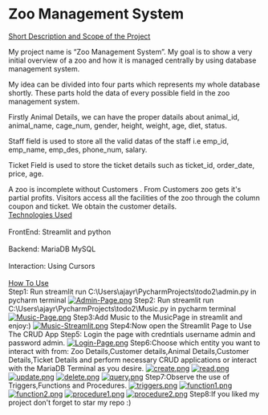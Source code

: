 # Zoo Management System
<ins>Short Description and Scope of the Project</ins>

My project name is “Zoo Management System”.
My goal is to show a very initial overview of a zoo and
how it is managed centrally by using database management system.



My idea can be divided into four parts which represents my whole database shortly. These parts hold the data of every possible field in the zoo management system.

Firstly
Animal Details, we can have the proper datails about animal_id, animal_name, cage_num, gender, height, weight, age, diet, status.

Staff field is used to store all the valid datas of the staff i.e emp_id, emp_name, emp_des, phone_num, salary.

Ticket Field is used to store the ticket details such as ticket_id, order_date, price, age.

A zoo is incomplete without Customers . From Customers zoo gets it's partial profits. Visitors access all the facilities of the zoo through the column coupon and ticket.
We obtain the customer details.
<br><ins>Technologies Used</ins></br>
<br>FrontEnd: Streamlit and python</br>
<br>Backend: MariaDB MySQL</br>
<br>Interaction: Using Cursors</br>
<br><ins>How To Use</ins></br>
Step1: Run streamlit run C:\Users\ajayr\PycharmProjects\todo2\admin.py in pycharm terminal
[![Admin-Page.png](https://i.postimg.cc/RZHtSFrR/Admin-Page.png)](https://postimg.cc/RWvhGvZ6)
Step2: Run streamlit run C:\Users\ajayr\PycharmProjects\todo2\Music.py in pycharm terminal
[![Music-Page.png](https://i.postimg.cc/hjfzYP0T/Music-Page.png)](https://postimg.cc/njfhjxgh)
Step3:Add Music to the MusicPage in streamlit and enjoy:)
[![Music-Streamlit.png](https://i.postimg.cc/sXddkTYm/Music-Streamlit.png)](https://postimg.cc/670mRL14)
Step4:Now open the Streamlit Page to Use The CRUD App
Step5: Login the page with credntials username admin and password admin.
[![Login-Page.png](https://i.postimg.cc/7YbsNg7Z/Login-Page.png)](https://postimg.cc/bsc9yS37)
Step6:Choose which entity you want to interact with from: Zoo Details,Customer details,Animal Details,Customer Details,Ticket Details and perform necessary CRUD applications or interact
with the MariaDB Terminal as you desire.
[![create.png](https://i.postimg.cc/pXZ0xsHC/create.png)](https://postimg.cc/xcXG3yqN)
[![read.png](https://i.postimg.cc/Hsp2Sbyy/read.png)](https://postimg.cc/yWbcxgn1)
[![update.png](https://i.postimg.cc/QdCqDsSN/update.png)](https://postimg.cc/68sZVkDF)
[![delete.png](https://i.postimg.cc/26QQG5jG/delete.png)](https://postimg.cc/DJz4ynX4)
[![query.png](https://i.postimg.cc/m2XQ8J4v/query.png)](https://postimg.cc/ZCNBqfCH)
Step7:Observe the use of Triggers,Functions and Procedures.
[![triggers.png](https://i.postimg.cc/XYgc9qJg/triggers.png)](https://postimg.cc/k2BbmnWV)
[![function1.png](https://i.postimg.cc/D0s10yHL/function1.png)](https://postimg.cc/4HfYFZJx)
[![function2.png](https://i.postimg.cc/gc6VNNjj/function2.png)](https://postimg.cc/G9dTpPkn)
[![procedure1.png](https://i.postimg.cc/P5d1fH4v/procedure1.png)](https://postimg.cc/8jn7wqxT)
[![procedure2.png](https://i.postimg.cc/7hvTFrh6/procedure2.png)](https://postimg.cc/jwX5f9z0)
Step8:If you liked my project don't forget to star my repo :)
